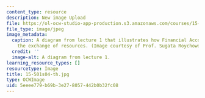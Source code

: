 ```yaml
---
content_type: resource
description: New image Upload
file: https://ol-ocw-studio-app-production.s3.amazonaws.com/courses/15-501-introduction-to-financial-and-managerial-accounting-spring-2004/5eeee779b69b3e278057442b0b32fc08_15-501s04-th.jpg
file_type: image/jpeg
image_metadata:
  caption: A diagram from lecture 1 that illustrates how Financial Accounting promotes
    the exchange of resources. (Image courtesy of Prof. Sugata Roychowdhury.)
  credit: ''
  image-alt: A diagram from lecture 1.
learning_resource_types: []
resourcetype: Image
title: 15-501s04-th.jpg
type: OCWImage
uid: 5eeee779-b69b-3e27-8057-442b0b32fc08
---
```

